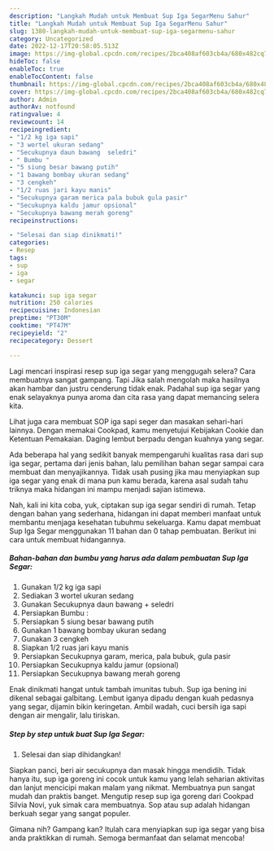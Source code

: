 ```yaml
---
description: "Langkah Mudah untuk Membuat Sup Iga SegarMenu Sahur"
title: "Langkah Mudah untuk Membuat Sup Iga SegarMenu Sahur"
slug: 1380-langkah-mudah-untuk-membuat-sup-iga-segarmenu-sahur
category: Uncategorized
date: 2022-12-17T20:58:05.513Z
image: https://img-global.cpcdn.com/recipes/2bca408af603cb4a/680x482cq70/sup-iga-segar-foto-resep-utama.jpg
hideToc: false
enableToc: true
enableTocContent: false
thumbnail: https://img-global.cpcdn.com/recipes/2bca408af603cb4a/680x482cq70/sup-iga-segar-foto-resep-utama.jpg
cover: https://img-global.cpcdn.com/recipes/2bca408af603cb4a/680x482cq70/sup-iga-segar-foto-resep-utama.jpg
author: Admin
authorAv: notfound
ratingvalue: 4
reviewcount: 14
recipeingredient:
- "1/2 kg iga sapi"
- "3 wortel ukuran sedang"
- "Secukupnya daun bawang  seledri"
- " Bumbu "
- "5 siung besar bawang putih"
- "1 bawang bombay ukuran sedang"
- "3 cengkeh"
- "1/2 ruas jari kayu manis"
- "Secukupnya garam merica pala bubuk gula pasir"
- "Secukupnya kaldu jamur opsional"
- "Secukupnya bawang merah goreng"
recipeinstructions:

- "Selesai dan siap dinikmati!"
categories:
- Resep
tags:
- sup
- iga
- segar

katakunci: sup iga segar 
nutrition: 250 calories
recipecuisine: Indonesian
preptime: "PT30M"
cooktime: "PT47M"
recipeyield: "2"
recipecategory: Dessert

---
```



Lagi mencari inspirasi resep sup iga segar yang menggugah selera? Cara membuatnya sangat gampang. Tapi Jika salah mengolah maka hasilnya akan hambar dan justru cenderung tidak enak. Padahal sup iga segar yang enak selayaknya punya aroma dan cita rasa yang dapat memancing selera kita.


Lihat juga cara membuat SOP iga sapi seger dan masakan sehari-hari lainnya. Dengan memakai Cookpad, kamu menyetujui Kebijakan Cookie dan Ketentuan Pemakaian. Daging lembut berpadu dengan kuahnya yang segar.

Ada beberapa hal yang sedikit banyak mempengaruhi kualitas rasa dari sup iga segar, pertama dari jenis bahan, lalu pemilihan bahan segar sampai cara membuat dan menyajikannya. Tidak usah pusing jika mau menyiapkan sup iga segar yang enak di mana pun kamu berada, karena asal sudah tahu triknya maka hidangan ini mampu menjadi sajian istimewa.


Nah, kali ini kita coba, yuk, ciptakan sup iga segar sendiri di rumah. Tetap dengan bahan yang sederhana, hidangan ini dapat memberi manfaat untuk membantu menjaga kesehatan tubuhmu sekeluarga. Kamu dapat membuat Sup Iga Segar menggunakan 11 bahan dan 0 tahap pembuatan. Berikut ini cara untuk membuat hidangannya.

<!--inarticleads1-->

##### Bahan-bahan dan bumbu yang harus ada dalam pembuatan Sup Iga Segar:

1. Gunakan 1/2 kg iga sapi
1. Sediakan 3 wortel ukuran sedang
1. Gunakan Secukupnya daun bawang + seledri
1. Persiapkan  Bumbu :
1. Persiapkan 5 siung besar bawang putih
1. Gunakan 1 bawang bombay ukuran sedang
1. Gunakan 3 cengkeh
1. Siapkan 1/2 ruas jari kayu manis
1. Persiapkan Secukupnya garam, merica, pala bubuk, gula pasir
1. Persiapkan Secukupnya kaldu jamur (opsional)
1. Persiapkan Secukupnya bawang merah goreng


Enak dinikmati hangat untuk tambah imunitas tubuh. Sup iga bening ini dikenal sebagai galbitang. Lembut iganya dipadu dengan kuah pedasnya yang segar, dijamin bikin keringetan. Ambil wadah, cuci bersih iga sapi dengan air mengalir, lalu tiriskan. 

<!--inarticleads2-->

##### Step by step untuk buat Sup Iga Segar:


1. Selesai dan siap dihidangkan!

Siapkan panci, beri air secukupnya dan masak hingga mendidih. Tidak hanya itu, sup iga goreng ini cocok untuk kamu yang lelah seharian aktivitas dan lanjut mencicipi makan malam yang nikmat. Membuatnya pun sangat mudah dan praktis banget. Mengutip resep sup iga goreng dari Cookpad Silvia Novi, yuk simak cara membuatnya. Sop atau sup adalah hidangan berkuah segar yang sangat populer. 

Gimana nih? Gampang kan? Itulah cara menyiapkan sup iga segar yang bisa anda praktikkan di rumah. Semoga bermanfaat dan selamat mencoba!
